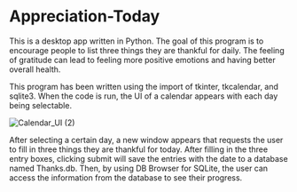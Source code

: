 # Appreciation-Today
This is a desktop app written in Python. The goal of this program is to encourage people to list three things they are thankful for daily. The feeling of gratitude can lead to feeling more positive emotions and having better overall health.

This program has been written using the import of tkinter, tkcalendar, and sqlite3. When the code is run, the UI of a calendar appears with each day being selectable.

![Calendar_UI (2)](https://user-images.githubusercontent.com/44219118/71773899-3a2e7600-2f1a-11ea-9281-81c7631424e2.png)

After selecting a certain day, a new window appears that requests the user to fill in three things they are thankful for today. After filling in the three entry boxes, clicking submit will save the entries with the date to a database named Thanks.db. Then, by using DB Browser for SQLite, the user can access the information from the database to see their progress.
